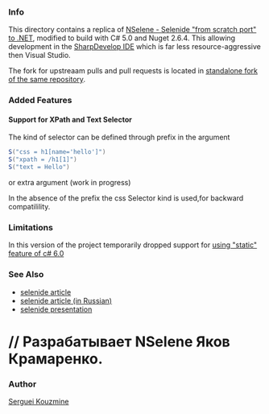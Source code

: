 ### Info

This directory contains a replica of [NSelene - Selenide "from scratch port" to .NET](https://github.com/yashaka/NSelene), modified to build with C# 5.0 and Nuget 2.6.4. This allowing development in the [SharpDevelop IDE](http://www.icsharpcode.net/OpenSource/SD/Default.aspx) which is far less resource-aggressive then Visual Studio.

The fork for upstreaam pulls and pull requests is located in [standalone fork of the same repository](https://github.com/sergueik/NSelene).
### Added Features

#### Support for XPath and Text Selector
The kind of selector can be defined through prefix in the argument
```c#
S("css = h1[name='hello']")
S("xpath = /h1[1]")
S("text = Hello")
```

or extra argument (work in progress)

In the absence of the prefix the css Selector kind is used,for backward compatilility.

### Limitations
In this version of the project temporarily dropped support for [using "static" feature of c# 6.0](https://docs.microsoft.com/en-us/dotnet/csharp/language-reference/keywords/using-static)

### See Also

  * [selenide article](http://qa7.ru/blog/2016/08/15/selenide-post/)
  * [selenide article (in Russian)](https://habr.com/company/jugru/blog/416757/)
  * [selenide presentation](https://docs.google.com/presentation/d/1kuzqR8JGnVKIs2r0Bm83LdOfbZkSkoR93f1c8wd26ns/edit?usp=sharing)


# // Разрабатывает NSelene Яков Крамаренко.  

### Author
[Serguei Kouzmine](kouzmine_serguei@yahoo.com)
